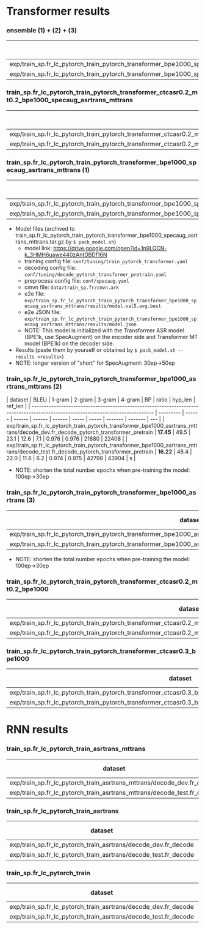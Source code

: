 # Transformer results

### ensemble (1) + (2) + (3)

| dataset                                                                                                                                            | BLEU      | 1-gram | 2-gram | 3-gram | 4-gram | BP    | ratio | hyp_len | ref_len |
| -------------------------------------------------------------------------------------------------------------------------------------------------- | --------- | ------ | ------ | ------ | ------ | ----- | ----- | ------- | ------- |
| exp/train_sp.fr_lc_pytorch_train_pytorch_transformer_bpe1000_specaug_asrtrans_mttrans/decode_dev.fr_decode_pytorch_transformer_pretrain_ensemble3  | **19.17** | 51.3   | 25.0   | 14.1   | 8.2    | 0.974 | 0.975 | 21842   | 22408   |
| exp/train_sp.fr_lc_pytorch_train_pytorch_transformer_bpe1000_specaug_asrtrans_mttrans/decode_test.fr_decode_pytorch_transformer_pretrain_ensemble3 | **17.40** | 49.8   | 23.4   | 12.7   | 7.0    | 0.972 | 0.972 | 42676   | 43904   |

### train_sp.fr_lc_pytorch_train_pytorch_transformer_ctcasr0.2_mt0.2_bpe1000_specaug_asrtrans_mttrans

| dataset                                                                                                                                                  | BLEU      | 1-gram | 2-gram | 3-gram | 4-gram | BP    | ratio | hyp_len | ref_len |
| -------------------------------------------------------------------------------------------------------------------------------------------------------- | --------- | ------ | ------ | ------ | ------ | ----- | ----- | ------- | ------- |
| exp/train_sp.fr_lc_pytorch_train_pytorch_transformer_ctcasr0.2_mt0.2_bpe1000_specaug_asrtrans_mttrans/decode_dev.fr_decode_pytorch_transformer_pretrain  | **18.20** | 50.5   | 24.1   | 13.3   | 7.6    | 0.971 | 0.971 | 21760   | 22408   |
| exp/train_sp.fr_lc_pytorch_train_pytorch_transformer_ctcasr0.2_mt0.2_bpe1000_specaug_asrtrans_mttrans/decode_test.fr_decode_pytorch_transformer_pretrain | **16.76** | 48.6   | 22.3   | 12.0   | 6.7    | 0.976 | 0.976 | 42850   | 43904   |

### train_sp.fr_lc_pytorch_train_pytorch_transformer_bpe1000_specaug_asrtrans_mttrans (1)

| dataset                                                                                                                                  | BLEU      | 1-gram | 2-gram | 3-gram | 4-gram | BP    | ratio | hyp_len | ref_len |
| ---------------------------------------------------------------------------------------------------------------------------------------- | --------- | ------ | ------ | ------ | ------ | ----- | ----- | ------- | ------- |
| exp/train_sp.fr_lc_pytorch_train_pytorch_transformer_bpe1000_specaug_asrtrans_mttrans/decode_dev.fr_decode_pytorch_transformer_pretrain  | **18.07** | 50.4   | 23.9   | 13.2   | 7.5    | 0.974 | 0.974 | 21823   | 22408   |
| exp/train_sp.fr_lc_pytorch_train_pytorch_transformer_bpe1000_specaug_asrtrans_mttrans/decode_test.fr_decode_pytorch_transformer_pretrain | **16.70** | 48.9   | 22.4   | 11.9   | 6.6    | 0.976 | 0.976 | 42845   | 43904   |

- Model files (archived to train_sp.fr_lc_pytorch_train_pytorch_transformer_bpe1000_specaug_asrtrans_mttrans.tar.gz by `$ pack_model.sh`)
  - model link: https://drive.google.com/open?id=1n9LOCN-k_3HMH6uawe440zAntDBDf16N
  - training config file: `conf/tuning/train_pytorch_transformer.yaml`
  - decoding config file: `conf/tuning/decode_pytorch_transformer_pretrain.yaml`
  - preprocess config file: `conf/specaug.yaml`
  - cmvn file: `data/train_sp.fr/cmvn.ark`
  - e2e file: `exp/train_sp.fr_lc_pytorch_train_pytorch_transformer_bpe1000_specaug_asrtrans_mttrans/results/model.val5.avg.best`
  - e2e JSON file: `exp/train_sp.fr_lc_pytorch_train_pytorch_transformer_bpe1000_specaug_asrtrans_mttrans/results/model.json`
  - NOTE: This model is initialized with the Transformer ASR model (BPE1k, use SpecAugment) on the encoder side and Transformer MT model (BPE1k) on the decoder side.
- Results (paste them by yourself or obtained by `$ pack_model.sh --results <results>`)
- NOTE: longer version of "short" for SpecAugment: 30ep->50ep

### train_sp.fr_lc_pytorch_train_pytorch_transformer_bpe1000_asrtrans_mttrans (2)

| dataset                                                                                                                          | BLEU      | 1-gram | 2-gram | 3-gram | 4-gram | BP    | ratio | hyp_len | ref_len |
| -------------------------------------------------------------------------------------------------------------------------------- | --------- | ------ | ------ | ------ | ------ | ----- | ----- | ------- | ------- | --- |
| exp/train_sp.fr_lc_pytorch_train_pytorch_transformer_bpe1000_asrtrans_mttrans/decode_dev.fr_decode_pytorch_transformer_pretrain  | **17.45** | 49.5   | 23.1   | 12.6   | 7.1    | 0.976 | 0.976 | 21880   | 22408   |
| exp/train_sp.fr_lc_pytorch_train_pytorch_transformer_bpe1000_asrtrans_mttrans/decode_test.fr_decode_pytorch_transformer_pretrain | **16.22** | 48.4   | 22.0   | 11.6   | 6.2    | 0.974 | 0.975 | 42798   | 43904   | s   |

- NOTE: shorten the total number epochs when pre-training the model: 100ep->30ep

### train_sp.fr_lc_pytorch_train_pytorch_transformer_bpe1000_asrtrans (3)

| dataset                                                                                                                  | BLEU      | 1-gram | 2-gram | 3-gram | 4-gram | BP    | ratio | hyp_len | ref_len |
| ------------------------------------------------------------------------------------------------------------------------ | --------- | ------ | ------ | ------ | ------ | ----- | ----- | ------- | ------- |
| exp/train_sp.fr_lc_pytorch_train_pytorch_transformer_bpe1000_asrtrans/decode_dev.fr_decode_pytorch_transformer_pretrain  | **16.50** | 47.5   | 21.5   | 11.5   | 6.3    | 1.000 | 1.012 | 22669   | 22408   |
| exp/train_sp.fr_lc_pytorch_train_pytorch_transformer_bpe1000_asrtrans/decode_test.fr_decode_pytorch_transformer_pretrain | **15.53** | 47.0   | 20.9   | 10.8   | 5.6    | 0.994 | 0.995 | 43663   | 43904   |

- NOTE: shorten the total number epochs when pre-training the model: 100ep->30ep

### train_sp.fr_lc_pytorch_train_pytorch_transformer_ctcasr0.2_mt0.2_bpe1000

| dataset                                                                                                                | BLEU      | 1-gram | 2-gram | 3-gram | 4-gram | BP    | ratio | hyp_len | ref_len |
| ---------------------------------------------------------------------------------------------------------------------- | --------- | ------ | ------ | ------ | ------ | ----- | ----- | ------- | ------- |
| exp/train_sp.fr_lc_pytorch_train_pytorch_transformer_ctcasr0.2_mt0.2_bpe1000/decode_dev.fr_decode_pytorch_transformer  | **16.66** | 47.9   | 21.9   | 11.7   | 6.4    | 0.996 | 0.996 | 22308   | 22408   |
| exp/train_sp.fr_lc_pytorch_train_pytorch_transformer_ctcasr0.2_mt0.2_bpe1000/decode_test.fr_decode_pytorch_transformer | **15.47** | 47.0   | 20.9   | 10.8   | 5.8    | 0.981 | 0.981 | 43076   | 43904   |

### train_sp.fr_lc_pytorch_train_pytorch_transformer_ctcasr0.3_bpe1000

| dataset                                                                                                          | BLEU      | 1-gram | 2-gram | 3-gram | 4-gram | BP    | ratio | hyp_len | ref_len |
| ---------------------------------------------------------------------------------------------------------------- | --------- | ------ | ------ | ------ | ------ | ----- | ----- | ------- | ------- |
| exp/train_sp.fr_lc_pytorch_train_pytorch_transformer_ctcasr0.3_bpe1000/decode_dev.fr_decode_pytorch_transformer  | **16.24** | 46.7   | 21.3   | 11.3   | 6.2    | 1.000 | 1.035 | 23190   | 22408   |
| exp/train_sp.fr_lc_pytorch_train_pytorch_transformer_ctcasr0.3_bpe1000/decode_test.fr_decode_pytorch_transformer | **15.30** | 46.1   | 20.4   | 10.5   | 5.5    | 1.000 | 1.012 | 44448   | 43904   |

# RNN results

### train_sp.fr_lc_pytorch_train_asrtrans_mttrans

| dataset                                                                 | BLEU      | 1-gram | 2-gram | 3-gram | 4-gram | BP    | ratio | hyp_len | ref_len |
| ----------------------------------------------------------------------- | --------- | ------ | ------ | ------ | ------ | ----- | ----- | ------- | ------- |
| exp/train_sp.fr_lc_pytorch_train_asrtrans_mttrans/decode_dev.fr_decode  | **17.59** | 48.6   | 23.0   | 12.5   | 7.1    | 0.992 | 0.992 | 22273   | 22462   |
| exp/train_sp.fr_lc_pytorch_train_asrtrans_mttrans/decode_test.fr_decode | **16.68** | 48.1   | 22.0   | 11.9   | 6.6    | 0.984 | 0.984 | 43389   | 44080   |

### train_sp.fr_lc_pytorch_train_asrtrans

| dataset                                                         | BLEU      | 1-gram | 2-gram | 3-gram | 4-gram | BP    | ratio | hyp_len | ref_len |
| --------------------------------------------------------------- | --------- | ------ | ------ | ------ | ------ | ----- | ----- | ------- | ------- |
| exp/train_sp.fr_lc_pytorch_train_asrtrans/decode_dev.fr_decode  | **17.79** | 48.4   | 22.8   | 12.6   | 7.3    | 0.995 | 0.995 | 22357   | 22462   |
| exp/train_sp.fr_lc_pytorch_train_asrtrans/decode_test.fr_decode | **16.30** | 47.3   | 21.6   | 11.4   | 6.2    | 0.993 | 0.993 | 43772   | 44080   |

### train_sp.fr_lc_pytorch_train

| dataset                                                         | BLEU      | 1-gram | 2-gram | 3-gram | 4-gram | BP    | ratio | hyp_len | ref_len |
| --------------------------------------------------------------- | --------- | ------ | ------ | ------ | ------ | ----- | ----- | ------- | ------- |
| exp/train_sp.fr_lc_pytorch_train_asrtrans/decode_dev.fr_decode  | **16.67** | 46.9   | 21.6   | 11.7   | 6.5    | 1.000 | 1.009 | 22668   | 22462   |
| exp/train_sp.fr_lc_pytorch_train_asrtrans/decode_test.fr_decode | **15.71** | 45.9   | 20.8   | 10.9   | 5.9    | 1.000 | 1.010 | 44533   | 44080   |
